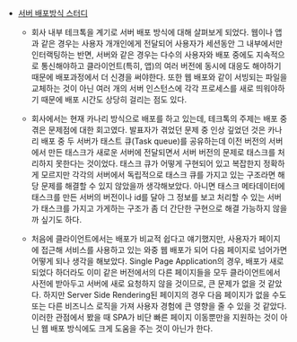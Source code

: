 - [서버 배포방식 스터디](https://github.com/jhw123/til/commit/9b921834c6d58157493578fa0da631cc332311e6)
    - 회사 내부 테크톡을 계기로 서버 배포 방식에 대해 살펴보게 되었다. 
      웹이나 앱과 같은 경우는 사용자 개개인에게 전달되어 사용자가 세션동안 그 내부에서만 인터랙팅하는 반면, 
      서버와 같은 경우는 다수의 사용자와 배포 중에도 지속적으로 통신해야하고 클라이언트(특히, 앱)의 여러 버전에 동시에 대응도 해야하기 때문에 배포과정에서 더 신경을 써야한다. 
      또한 웹 배포와 같이 서빙되는 파일을 교체하는 것이 아닌 여러 개의 서버 인스턴스에 각각 프로세스를 새로 띄워야하기 때문에 배포 시간도 상당히 걸리는 점도 있다.
    
    - 회사에서는 현재 카나리 방식으로 배포를 하고 있는데, 테크톡의 주제는 배포 중 겪은 문제점에 대한 회고였다. 
      발표자가 겪었던 문제 중 인상 깊었던 것은 카나리 배포 중 두 서버가 태스트 큐(Task queue)를 공유하는데 이전 버전의 서버에서 만든 태스크가 새로운 서버에 전달되면서 
      서버 버전의 문제로 태스크를 처리하지 못한다는 것이었다. 
      태스크 큐가 어떻게 구현되어 있고 복잡한지 정확하게 모르지만 각각의 서버에서 독립적으로 태스크 큐를 가지고 있는 구조라면 해당 문제를 해결할 수 있지 않았을까 생각해보았다. 
      아니면 태스크 메타데이터에 태스크를 만든 서버의 버전이나 id를 달아 그 정보를 보고 처리할 수 있는 서버가 태스크를 가지고 가게하는 구조가 좀 더 간단한 구현으로 해결 가능하지 
      않을까 싶기도 하다.

    - 처음에 클라이언트에서는 배포가 비교적 쉽다고 얘기했지만, 사용자가 페이지에 접근해 서비스를 사용하고 있는 와중 웹 배포가 되어 다음 페이지로 넘어가면 어떻게 되나 생각을 해보았다. 
      Single Page Application의 경우, 배포가 새로 되었다 하더라도 이미 같은 버전에서의 다른 페이지들을 모두 클라이언트에서 사전에 받아두고 서버에 새로 요청하지 않을 것이므로, 
      큰 문제가 없을 것 같았다. 하지만 Server Side Rendering된 페이지의 경우 다음 페이지가 없을 수도 또는 다른 비즈니스 로직을 가져 사용자 경험에 큰 영향을 줄 수 있을 것 같았다. 
      이러한 관점에서 봤을 때 SPA가 비단 빠른 페이지 이동뿐만을 지원하는 것이 아닌 웹 배포 방식에도 크게 도움을 주는 것이 아닌가 한다.
